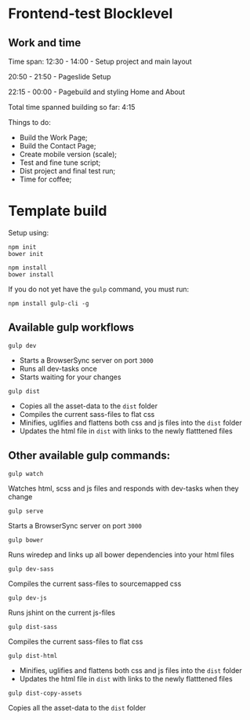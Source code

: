 # Frontend-test Blocklevel

## Work and time

Time span:
12:30 - 14:00 - Setup project and main layout

20:50 - 21:50 - Pageslide Setup

22:15 - 00:00 - Pagebuild and styling Home and About

Total time spanned building so far: 4:15

Things to do:
- Build the Work Page;
- Build the Contact Page;
- Create mobile version (scale);
- Test and fine tune script;
- Dist project and final test run;
- Time for coffee;

# Template build

Setup using:

```
npm init
bower init

npm install
bower install
```

If you do not yet have the `gulp` command, you must run:

```
npm install gulp-cli -g
```

## Available gulp workflows

```
gulp dev
```

- Starts a BrowserSync server on port `3000`
- Runs all dev-tasks once
- Starts waiting for your changes

```
gulp dist
```

- Copies all the asset-data to the `dist` folder
- Compiles the current sass-files to flat css
- Minifies, uglifies and flattens both css and js files into the `dist` folder
- Updates the html file in `dist` with links to the newly flatttened files

## Other available gulp commands:

```
gulp watch
```

Watches html, scss and js files and responds with dev-tasks when they change

```
gulp serve
```

Starts a BrowserSync server on port `3000`

```
gulp bower
```

Runs wiredep and links up all bower dependencies into your html files

```
gulp dev-sass

```

Compiles the current sass-files to sourcemapped css

```
gulp dev-js
```

Runs jshint on the current js-files


```
gulp dist-sass
```

Compiles the current sass-files to flat css

```
gulp dist-html
```

- Minifies, uglifies and flattens both css and js files into the `dist` folder
- Updates the html file in `dist` with links to the newly flatttened files

```
gulp dist-copy-assets
```

Copies all the asset-data to the `dist` folder

